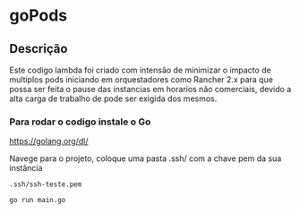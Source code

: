 # goPods

## Descrição

Este codigo lambda foi criado com intensão de minimizar o impacto de multiplos pods iniciando em orquestadores como Rancher 2.x para que possa ser feita o pause das instancias em horarios não comerciais, devido a alta carga de trabalho de pode ser exigida dos mesmos.


### Para rodar o codigo instale o Go
https://golang.org/dl/

Navege para o projeto, coloque uma pasta .ssh/ com a chave pem da sua instância

```
.ssh/ssh-teste.pem

go run main.go
```

